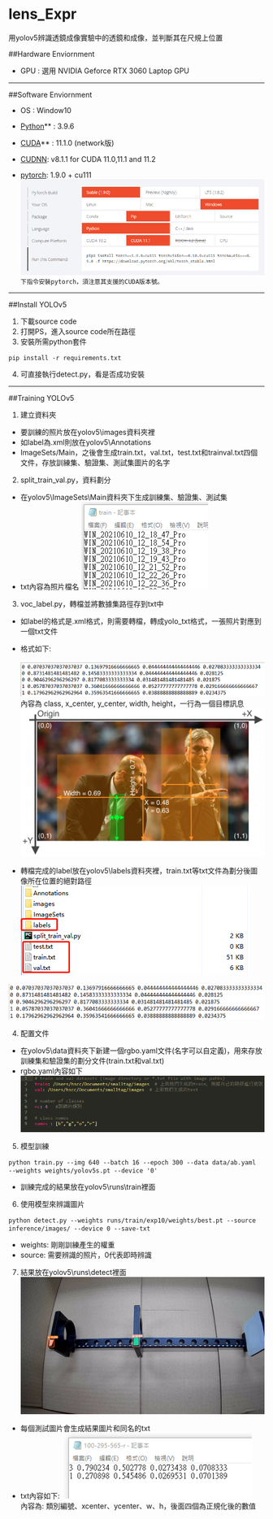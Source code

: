 # lens_Expr
用yolov5辨識透鏡成像實驗中的透鏡和成像，並判斷其在尺規上位置

##Hardware Enviornment
- GPU : 選用 NVIDIA Geforce RTX 3060 Laptop GPU
***
##Software Enviornment
- OS : Window10

- [Python](https://www.python.org/)** : 3.9.6

- [CUDA](https://developer.nvidia.com/cuda-toolkit-archive)** : 11.1.0 (network版)
- [CUDNN](https://developer.nvidia.com/rdp/cudnn-archive): v8.1.1 for CUDA 11.0,11.1 and 11.2
- [pytorch](https://pytorch.org/): 1.9.0 + cu111
  ![image](https://github.com/jack830503/lens_Expr/blob/main/Untitled%20(1).png)
`下指令安裝pytorch，須注意其支援的CUDA版本號。`
***
##Install YOLOv5
1. 下載source code
2. 打開PS，進入source code所在路徑
3. 安裝所需python套件
```
pip install -r requirements.txt
``` 
4. 可直接執行detect.py，看是否成功安裝

***
##Training YOLOv5
1. 建立資料夾
  - 要訓練的照片放在yolov5\images資料夾裡
  - 如label為.xml則放在yolov5\Annotations
  - ImageSets/Main，之後會生成train.txt，val.txt，test.txt和trainval.txt四個文件，存放訓練集、驗證集、測試集圖片的名字
2. split_train_val.py，資料劃分
  - 在yolov5\ImageSets\Main資料夾下生成訓練集、驗證集、測試集
  - txt內容為照片檔名
![image](https://github.com/jack830503/lens_Expr/blob/main/Untitled%20(2).png)
3. voc_label.py，轉檔並將數據集路徑存到txt中
  - 如label的格式是.xml格式，則需要轉檔，轉成yolo_txt格式，一張照片對應到一個txt文件
  - 格式如下: <br>  
![image](https://github.com/jack830503/lens_Expr/blob/main/Untitled%20(3).png)
  內容為 class,  x_center,  y_center,  width,  height，一行為一個目標訊息 <br>
![image](https://github.com/jack830503/lens_Expr/blob/main/Untitled.png)

  - 轉檔完成的label放在yolov5\labels資料夾裡，train.txt等txt文件為劃分後圖像所在位置的絕對路徑 <br>
![image](https://github.com/jack830503/lens_Expr/blob/main/Untitled%20(4).png) <br>

![image](https://github.com/jack830503/lens_Expr/blob/main/Untitled%20(5).png) <br>

4. 配置文件
  - 在yolov5\data資料夾下新建一個rgbo.yaml文件(名字可以自定義)，用來存放訓練集和驗證集的劃分文件(train.txt和val.txt)
  - rgbo.yaml內容如下 <br>
![image](https://github.com/jack830503/lens_Expr/blob/main/Untitled%20(6).png)

5. 模型訓練
```
python train.py --img 640 --batch 16 --epoch 300 --data data/ab.yaml   --weights weights/yolov5s.pt --device '0'
```
  - 訓練完成的結果放在yolov5\runs\train裡面

6. 使用模型來辨識圖片
```
python detect.py --weights runs/train/exp10/weights/best.pt --source inference/images/ --device 0 --save-txt
```
  - weights: 剛剛訓練產生的權重
  - source: 需要辨識的照片，0代表即時辨識
7. 結果放在yolov5\runs\detect裡面 <br>
![image](https://github.com/jack830503/lens_Expr/blob/main/155-380-530-l.png) <br>
  - 每個測試圖片會生成結果圖片和同名的txt
  - txt內容如下:
![image](https://github.com/jack830503/lens_Expr/blob/main/Untitled%20(7).png) <br>
  內容為: 類別編號、xcenter、ycenter、w、h，後面四個為正規化後的數值

